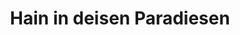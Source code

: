 ---
tags: song
title: Hain in deisen Paradiesen
composer: Arnold Schoenberg
singer: Leila Pfister
mp3: /static/audio/mp3/leila02.mp3
ogg: /static/audio/ogg/leila02.ogg
---